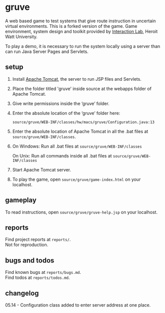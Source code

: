 gruve
=====

A web based game to test systems that give route instruction in uncertain virtual environments. This is a forked version of the game.  Game environment, system design and toolkit provided by [Interaction Lab](https://sites.google.com/site/hwinteractionlab/), Heroit Watt University.

To play a demo, it is necessary to run the system locally using a server than can run Java Server Pages and Servlets. 

setup
----

1. Install [Apache Tomcat](http://tomcat.apache.org/download-70.cgi), the server to run JSP files and Servlets. 
  	
2. Place the folder titled 'gruve' inside source at the webapps folder of Apache Tomcat. 

3. Give write permissions inside the ‘gruve’ folder. 

4. Enter the absolute location of the ‘gruve’ folder here: 

	`source/gruve/WEB-INF/classes/hw/macs/gruve/Configuration.java:13`
	
5. Enter the absolute location of Apache Tomcat in all the .bat files at `source/gruve/WEB-INF/classes`. 

6. On Windows: Run all .bat files at `source/gruve/WEB-INF/classes`

   On Unix: Run all commands inside all .bat files at `source/gruve/WEB-INF/classes`
   
7. Start Apache Tomcat server.

8. To play the game, open `source/gruve/game-index.html` on your localhost.
   	
gameplay
----

To read instructions, open `source/gruve/gruve-help.jsp` on your localhost.

reports
----

Find project reports at `reports/`.  
Not for reproduction.

bugs and todos
----

Find known bugs at `reports/bugs.md`.  
Find todos at `reports/todos.md`.

changelog
----

05.14 - Configuration class added to enter server address at one place.


